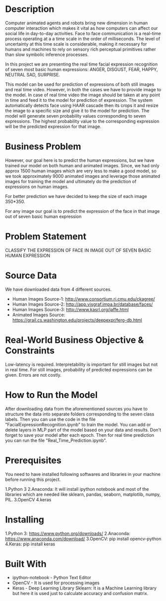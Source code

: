 # Description
Computer animated agents and robots bring new dimension in human computer interaction which makes it vital as how computers can affect our social life in day-to-day activities. Face to face communication is a real-time process operating at a a time scale in the order of milliseconds. The level of uncertainty at this time scale is considerable, making it necessary for humans and machines to rely on sensory rich perceptual primitives rather than slow symbolic inference processes.

In this project we are presenting the real time facial expression recognition of seven most basic human expressions: ANGER, DISGUST, FEAR, HAPPY, NEUTRAL SAD, SURPRISE.

This model can be used for prediction of expressions of both still images and real time video. However, in both the cases we have to provide image to the model. In case of real time video the image should be taken at any point in time and feed it to the model for prediction of expression. The system automatically detects face using HAAR cascade then its crops it and resize the image to a specific size and give it to the model for prediction. The model will generate seven probability values corresponding to seven expressions. The highest probability value to the corresponding expression will be the predicted expression for that image.

# Business Problem
However, our goal here is to predict the human expressions, but we have trained our model on both human and animated images. Since, we had only approx 1500 human images which are very less to make a good model, so we took approximately 9000 animated images and leverage those animated images for training the model and ultimately do the prediction of expressions on human images.

For better prediction we have decided to keep the size of each image 350*350.

For any image our goal is to predict the expression of the face in that image out of seven basic human expression

# Problem Statement
CLASSIFY THE EXPRESSION OF FACE IN IMAGE OUT OF SEVEN BASIC HUMAN EXPRESSION

# Source Data
We have downloaded data from 4 different sources.

 - Human Images Source-1: http://www.consortium.ri.cmu.edu/ckagree/
 - Human Images Source-2: http://app.visgraf.impa.br/database/faces/
 - Human Images Source-3: http://www.kasrl.org/jaffe.html
 - Animated Images Source: https://grail.cs.washington.edu/projects/deepexpr/ferg-db.html

# Real-World Business Objective & Constraints
Low-latency is required.
Interpretability is important for still images but not in real time. For still images, probability of predicted expressions can be given.
Errors are not costly.

# How to Run the Model
After downloading data from the aforementioned sources you have to structure the data into separate folders corresponding to the seven class labels. Then you can use the code in the file "FacialExpressionRecognition.ipynb" to train the model. You can add or delete layers in MLP part of the model based on your data and results. Don't forget to save your model after each epoch. Then for real time prediction you can run the file "Real_Time_Prediction.ipynb".

# Prerequisites
You need to have installed following softwares and libraries in your machine before running this project.

 1.Python 3
 2.Anaconda: It will install ipython notebook and most of the libraries which are needed like sklearn, pandas, seaborn, matplotlib, numpy, PIL.
 3.OpenCV
 4.keras
# Installing
 1.Python 3: https://www.python.org/downloads/
 2.Anaconda: https://www.anaconda.com/download/
 3.OpenCV: pip install opencv-python
 4.Keras: pip install keras
 # Built With
 - ipython-notebook - Python Text Editor
 - OpenCV - It is used for processing images
 - Keras - Deep Learning Library
Sklearn: It is a Machine Learning library but here it is used just to calculate accuracy and confusion matrix.
